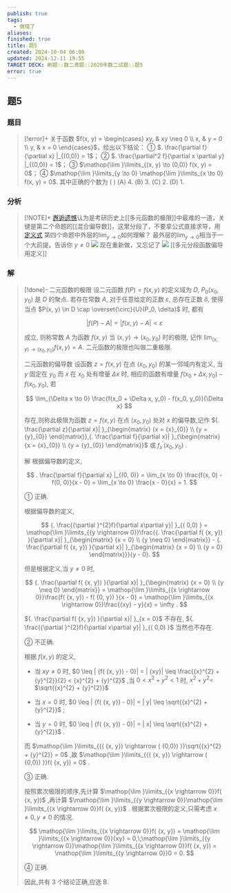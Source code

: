 ```yaml
---
publish: true
tags:
  - 做错了
aliases: 
finished: true
title: 题5
created: 2024-10-04 06:00
updated: 2024-12-11 19:55
TARGET DECK: 刷题::数二真题::2020年数二试题::题5
error: true
---
```

## 题5
### 题目
> [!error]+
> 关于函数 $f(x, y) = \begin{cases} xy, & xy \neq 0 \\ x, & y = 0 \\ y, & x = 0 \end{cases}$，给出以下结论：
> ① $. \frac{\partial f}{\partial x} |_{(0,0)} = 1$；
> ② $. \frac{\partial^2 f}{\partial x \partial y} |_{(0,0)} = 1$；
> ③ $\mathop{\lim }\limits_{(x, y) \to (0,0)} f(x, y) = 0$；
> ④ $\mathop{\lim }\limits_{y \to 0} \mathop{\lim }\limits_{x \to 0} f(x, y) = 0$.
> 其中正确的个数为 ( )
> (A) 4.
> (B) 3.
> (C) 2.
> (D) 1.
### 分析
> [!NOTE]+
> [邂逅遗憾](https://www.bilibili.com/video/BV1uuxJefEg5?t=403.2)认为是考研历史上[[多元函数的极限]]中最难的一道，关键是第二个命题的[[混合偏导数]]，这里分段了，不要拿公式直接求导，用[定义式](https://www.bilibili.com/video/BV1uuxJefEg5?t=876.1)
> 第四个命题中外层的$\lim_{ y \to 0 }$如何理解？
> 最外层的$\lim_{ y \to 0 }$相当于一个大前提，告诉你 $y\neq0$
> ![](https://img.hwenyi.tech/202410241210009.webp)
> 现在重新做，又忘记了
> ![](https://img.hwenyi.tech/202412120407383.webp)
> [[多元分段函数偏导用定义]]
### 解
> [!done]-
> 二元函数的极限 设二元函数 $f(P) = f(x, y)$ 的定义域为 $D$, $P_0(x_0, y_0)$ 是 $D$ 的聚点. 若存在常数 $A$, 对于任意给定的正数 $\varepsilon$, 总存在正数 $\delta$, 使得当点 $P(x, y) \in D \cap \overset{\circ}{U}(P_0, \delta)$ 时, 都有
> 
> $$
> |f(P) - A| = |f(x, y) - A| < \varepsilon
> $$
> 
> 成立, 则称常数 $A$ 为函数 $f(x, y)$ 当 $(x, y) \to (x_0, y_0)$ 时的极限, 记作 $\lim_{(x, y) \to (x_0, y_0)} f(x, y) = A$. 二元函数的极限也叫做二重极限.
> 
> 二元函数的偏导数 设函数 $z = f(x, y)$ 在点 $(x_0, y_0)$ 的某一邻域内有定义, 当 $y$ 固定在 $y_0$ 而 $x$ 在 $x_0$ 处有增量 $\Delta x$ 时, 相应的函数有增量 $f(x_0 + \Delta x, y_0) - f(x_0, y_0)$, 若
> 
> $$
> \lim_{\Delta x \to 0} \frac{f(x_0 + \Delta x, y_0) - f(x_0, y_0)}{\Delta x}
> $$
> 
> 存在,则称此极限为函数 $z = f( {x, y})$ 在点 $( {{x}_{0},{y}_{0}})$ 处对 $x$ 的偏导数,记作 ${. \frac{\partial z}{\partial x}| }_{\begin{matrix} {x = {x}_{0}} \\ {y = {y}_{0}} \end{matrix}},{. \frac{\partial f}{\partial x}| }_{\begin{matrix} {x = {x}_{0}} \\ {y = {y}_{0}} \end{matrix}}$ 或 ${f}_{x}^{\prime }( {{x}_{0},{y}_{0}})$ .
> 
> 解 根据偏导数的定义,
> 
> $$
> . \frac{\partial f}{\partial x} |_{(0, 0)} = \lim_{x \to 0} \frac{f(x, 0) - f(0, 0)}{x - 0} = \lim_{x \to 0} \frac{x - 0}{x} = 1.
> $$
> 
> ① 正确.
> 
> 根据偏导数的定义,
> 
> $$
> {. \frac{{\partial }^{2}f}{\partial x\partial y}| }_{( 0,0) } = \mathop{\lim }\limits_{{y \rightarrow 0}}\frac{{. \frac{\partial f( {x, y}) }{\partial x}| }_{\begin{matrix} {x = 0} \\ {y \neq 0} \end{matrix}} - {. \frac{\partial f( {x, y}) }{\partial x}| }_{\begin{matrix} {x = 0} \\ {y = 0} \end{matrix}}}{y - 0}.
> $$
> 
> 但是根据定义,当 $y \neq 0$ 时,
> 
> $$
> {. \frac{\partial f( {x, y}) }{\partial x}| }_{\begin{matrix} {x = 0} \\ {y \neq 0} \end{matrix}} = \mathop{\lim }\limits_{{x \rightarrow 0}}\frac{f( {x, y}) - f( {0, y}) }{x - 0} = \mathop{\lim }\limits_{{x \rightarrow 0}}\frac{{xy} - y}{x} = \infty .
> $$
> 
> ${. \frac{\partial f( {x, y}) }{\partial x}| }_{x = 0}$ 不存在, ${. \frac{{\partial }^{2}f}{\partial x\partial y}| }_{( 0,0) }$ 当然也不存在.
> 
> ② 不正确.
> 
> 根据 $f( {x, y})$ 的定义,
> 
> - 当 ${xy} \neq 0$ 时, $0 \leq | {f( {x, y}) - 0}| = | {xy}| \leq \frac{{x}^{2} + {y}^{2}}{2} < {x}^{2} + {y}^{2}$ ,当 $0 < {x}^{2} + {y}^{2} < 1$ 时, ${x}^{2} + {y}^{2} <$ $\sqrt{{x}^{2} + {y}^{2}}$
> 
> - 当 $x = 0$ 时, $0 \leq | {f( {x, y}) - 0}| = | y| \leq \sqrt{{x}^{2} + {y}^{2}}$ ;
> 
> - 当 $y = 0$ 时, $0 \leq | {f( {x, y}) - 0}| = | x| \leq \sqrt{{x}^{2} + {y}^{2}}$ .
> 
> 而 $\mathop{\lim }\limits_{{( {x, y}) \rightarrow ( {0,0}) }}\sqrt{{x}^{2} + {y}^{2}} = 0$ ,故 $\mathop{\lim }\limits_{{( {x, y}) \rightarrow ( {0,0}) }}f( {x, y}) = 0$ .
> 
> ③ 正确.
> 
> 按照累次极限的顺序,先计算 $\mathop{\lim }\limits_{{x \rightarrow 0}}f( {x, y})$ ,再计算 $\mathop{\lim }\limits_{{y \rightarrow 0}}\mathop{\lim }\limits_{{x \rightarrow 0}}f( {x, y})$ . 根据累次极限的定义,只需考虑 $x \neq 0, y \neq 0$ 的情况.
> 
> $$
> \mathop{\lim }\limits_{{x \rightarrow 0}}f( {x, y}) = \mathop{\lim }\limits_{{x \rightarrow 0}}{xy} = 0,\;\mathop{\lim }\limits_{{y \rightarrow 0}}\mathop{\lim }\limits_{{x \rightarrow 0}}f( {x, y}) = \mathop{\lim }\limits_{{y \rightarrow 0}}0 = 0.
> $$
> 
> ④ 正确.
> 
> 因此,共有 3 个结论正确,应选 B.